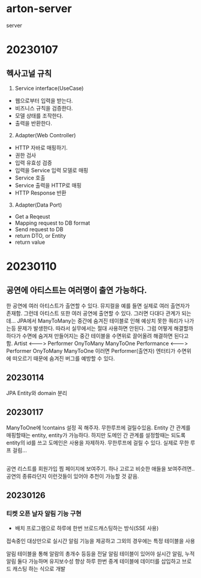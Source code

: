 
# arton-server
server

# 20230107

## 헥사고널 규칙
1. Service interface(UseCase)

- 웹으로부터 입력을 받는다.
- 비즈니스 규칙을 검증한다.
- 모델 상태를 조작한다.
- 출력을 반환한다.

2. Adapter(Web Controller)

- HTTP 자바로 매핑하기.
- 권한 검사
- 입력 유효성 검증
- 입력을 Service 입력 모델로 매핑
- Service 호출
- Service 출력을 HTTP로 매핑
- HTTP Response 반환

3. Adapter(Data Port)

- Get a Reqeust
- Mapping request to DB format
- Send request to DB
- return DTO, or Entity
- return value



# 20230110
## 공연에 아티스트는 여러명이 출연 가능하다.
한 공연에 여러 아티스트가 출연할 수 있다. 뮤지컬을 예를 들면 실제로 여러 출연자가 존재함.
그런데 아티스트 또한 여러 공연에 출연할 수 있다. 그러면 다대다 관계가 되는데...
JPA에서 ManyToMany는 중간에 숨겨진 테이블로 인해 예상치 못한 쿼리가 나가는등 문제가 발생한다.
따라서 실무에서는 절대 사용하면 안된다. 그럼 어떻게 해결할까 하다가 
수면에 숨겨져 만들어지는 중간 테이블을 수면위로 끌어올려 해결하면 된다고 함.
Artist <---> Performer OnyToMany ManyToOne
Performance <---> Performer OnyToMany ManyToOne
이러면 Performer(출연자) 엔터티가 수면위에 떠오르기 때문에 숨겨진 버그를 예방할 수 있다.

## 20230114
JPA Entity와 domain 분리 

## 20230117
ManyToOne에 !contains 설정 꼭 해주자. 무한루프에 걸릴수있음.
Entity 간 관계를 매핑할때는 entity, entity가 가능하다. 하지만 도메인 간 관계를 설정할때는 되도록 
entity의 id를 쓰고 도메인은 사용을 자제하자. 무한루프에 걸릴 수 있다. 실제로 무한 루프 걸림...

## 
공연 리스트를 회원가입 찜 페이지에 보여주기. 하나 고르고 비슷한 애들을 보여주려면.. 공연의 종류라던지 이런것들이 있어야 추천이 가능할 것 같음.

## 20230126

### 티켓 오픈 날자 알림 기능 구현

* 배치 프로그램으로 하루에 한번 브로드캐스팅하는 방식(SSE 사용)

접속중인 대상만으로 실시간 알림 기능을 제공하고 그외의 경우에는 특정 테이블을 사용

알림 테이블을 통해 알람의 총개수 등등을 전달
알림 테이블이 있어야 실시간 알림, 누적알림 둘다 가능하며 유지보수성 향상
하루 한번 중계 테이블에 데이터를 삽입하고 브로드 캐스팅 하는 식으로 개발